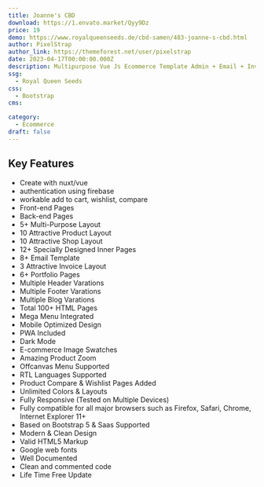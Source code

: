 ```yaml
---
title: Joanne's CBD
download: https://1.envato.market/Qyy9Dz
price: 19
demo: https://www.royalqueenseeds.de/cbd-samen/483-joanne-s-cbd.html
author: PixelStrap
author_link: https://themeforest.net/user/pixelstrap
date: 2023-04-17T00:00:00.000Z
description: Multipurpose Vue Js Ecommerce Template Admin + Email + Invoice Template
ssg:
  - Royal Queen Seeds
css:
  - Bootstrap
cms:

category:
  - Ecommerce
draft: false
---
```


## Key Features

- Create with nuxt/vue
- authentication using firebase
- workable add to cart, wishlist, compare
- Front-end Pages
- Back-end Pages
- 5+ Multi-Purpose Layout
- 10 Attractive Product Layout
- 10 Attractive Shop Layout
- 12+ Specially Designed Inner Pages
- 8+ Email Template
- 3 Attractive Invoice Layout
- 6+ Portfolio Pages
- Multiple Header Varations
- Multiple Footer Varations
- Multiple Blog Varations
- Total 100+ HTML Pages
- Mega Menu Integrated
- Mobile Optimized Design
- PWA Included
- Dark Mode
- E-commerce Image Swatches
- Amazing Product Zoom
- Offcanvas Menu Supported
- RTL Languages Supported
- Product Compare & Wishlist Pages Added
- Unlimited Colors & Layouts
- Fully Responsive (Tested on Multiple Devices)
- Fully compatible for all major browsers such as Firefox, Safari, Chrome, Internet Explorer 11+
- Based on Bootstrap 5 & Saas Supported
- Modern & Clean Design
- Valid HTML5 Markup
- Google web fonts
- Well Documented
- Clean and commented code
- Life Time Free Update
